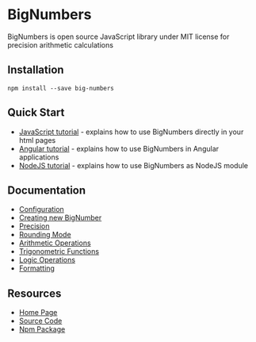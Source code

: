 # BigNumbers

BigNumbers is open source JavaScript library under MIT license for precision arithmetic calculations

## Installation

```
npm install --save big-numbers
```

## Quick Start

* <a href="http://bignumbers.tech/tutorials/java-script">JavaScript tutorial</a> - explains how to use BigNumbers directly in your html pages
* <a href="http://bignumbers.tech/tutorials/angular">Angular tutorial</a> - explains how to use BigNumbers in Angular applications
* <a href="http://bignumbers.tech/tutorials/nodejs">NodeJS tutorial</a> - explains how to use BigNumbers as NodeJS module

## Documentation

* <a href="http://bignumbers.tech/documentation/configuration">Configuration</a>
* <a href="http://bignumbers.tech/documentation/parsing">Creating new BigNumber</a>
* <a href="http://bignumbers.tech/documentation/precision">Precision</a>
* <a href="http://bignumbers.tech/documentation/rounding-mode">Rounding Mode</a>
* <a href="http://bignumbers.tech/documentation/arithmetic-operations">Arithmetic Operations</a>
* <a href="http://bignumbers.tech/documentation/trigonometric-functions">Trigonometric Functions</a>
* <a href="http://bignumbers.tech/documentation/logic-operations">Logic Operations</a>
* <a href="http://bignumbers.tech/documentation/formatting">Formatting</a>

## Resources

* <a href="http://bignumbers.tech">Home Page</a>
* <a href="https://github.com/cryptoexplained/big-numbers">Source Code</a>
* <a href="https://www.npmjs.com/package/big-numbers">Npm Package</a>
